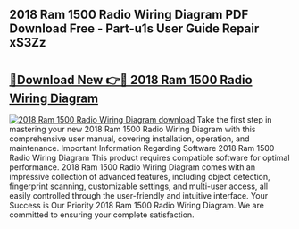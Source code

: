 ## 2018 Ram 1500 Radio Wiring Diagram PDF Download Free - Part-u1s User Guide Repair xS3Zz

# <h2><a href="http://dfkwfhz.blite.top/?on=2018+Ram+1500+Radio+Wiring+Diagram">🔗Download New 👉🔴 2018 Ram 1500 Radio Wiring Diagram</a></h2>

[![2018 Ram 1500 Radio Wiring Diagram download](https://i.imgur.com/lujVjoI.png)](http://dfkwfhz.blite.top/?on=2018+Ram+1500+Radio+Wiring+Diagram)
Take the first step in mastering your new 2018 Ram 1500 Radio Wiring Diagram with this comprehensive user manual, covering installation, operation, and maintenance. Important Information Regarding Software 2018 Ram 1500 Radio Wiring Diagram This product requires compatible software for optimal performance. 2018 Ram 1500 Radio Wiring Diagram comes with an impressive collection of advanced features, including object detection, fingerprint scanning, customizable settings, and multi-user access, all easily controlled through the user-friendly and intuitive interface. Your Success is Our Priority 2018 Ram 1500 Radio Wiring Diagram. We are committed to ensuring your complete satisfaction.

